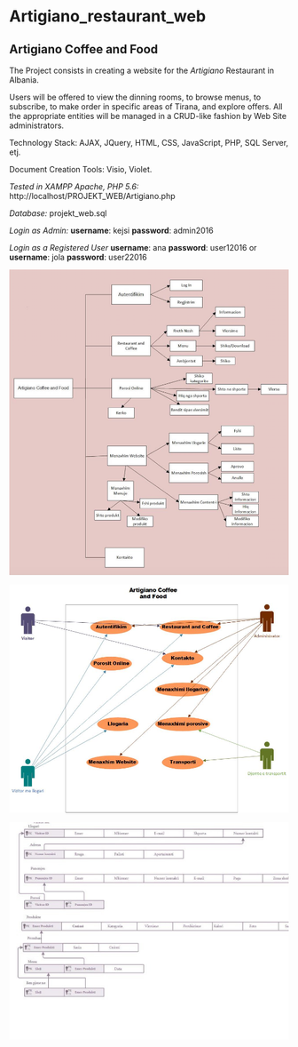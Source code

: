 # Artigiano_restaurant_web

## Artigiano Coffee and Food

The Project consists in creating a website for the _Artigiano_ Restaurant in Albania. 

Users will be offered to view the dinning rooms, to browse menus, to subscribe, to make order in specific areas of Tirana, and explore offers. All the appropriate entities will be managed in a CRUD-like fashion by Web Site administrators. 

Technology Stack:
AJAX, JQuery, HTML, CSS, JavaScript, PHP, SQL Server, etj.

Document Creation Tools:
Visio, Violet. 


_Tested in XAMPP Apache, PHP 5.6:_
http://localhost/PROJEKT_WEB/Artigiano.php

_Database:_
projekt_web.sql 

_Login as Admin:_
**username**: kejsi
**password**: admin2016

_Login as a Registered User_
**username**: ana
**password**: user12016
  or
**username**: jola
**password**: user22016

![](.README_images/Functional_Decomposition_Diagram.png)

![](.README_images/Use_Case_Diagram1.png)

![](.README_images/Database_Diagram.png)
